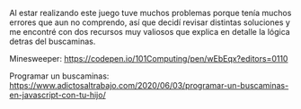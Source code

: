 Al estar realizando este juego tuve muchos problemas porque tenía muchos errores que aun no comprendo, así que decidí revisar distintas soluciones y me encontré con dos recursos muy valiosos que explica en detalle la lógica detras del buscaminas.

Minesweeper: https://codepen.io/101Computing/pen/wEbEqx?editors=0110

Programar un buscaminas: https://www.adictosaltrabajo.com/2020/06/03/programar-un-buscaminas-en-javascript-con-tu-hijo/
